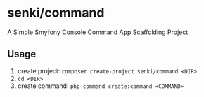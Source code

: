 # senki/command
A Simple Smyfony Console Command App Scaffolding Project

## Usage

1. create project: `composer create-project senki/command <DIR>`
2. `cd <DIR>`
3. create command: `php command create:command <COMMAND>`
